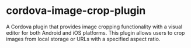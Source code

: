 # cordova-image-crop-plugin
A Cordova plugin that provides image cropping functionality with a visual editor for both Android and iOS platforms. This plugin allows users to crop images from local storage or URLs with a specified aspect ratio.
